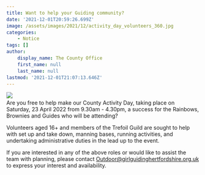 ```yaml
---
title: Want to help your Guiding community?
date: '2021-12-01T20:59:26.699Z'
image: /assets/images/2021/12/activity_day_volunteers_360.jpg
categories:
    - Notice
tags: []
author:
    display_name: The County Office
    first_name: null
    last_name: null
lastmod: '2021-12-01T21:07:13.646Z'
---
```

<div class="hidden-xs">
<img srcset="/assets/images/2021/12/activity_day_volunteers_360.jpg 360w, /assets/images/2021/12/activity_day_volunteers.jpg 640w" sizes="(max-width: 1023px) 360px, 640px" src="/assets/images/2021/12/activity_day_volunteers.jpg">
</div>
Are you free to help make our County Activity Day, taking place on Saturday, 23 April 2022 from 9.30am - 4.30pm, a success for the Rainbows, Brownies and Guides who will be attending?

Volunteers aged 16+ and members of the Trefoil Guild are sought to help with set up and take down, manning bases, running activities, and undertaking administrative duties in the lead up to the event. 


If you are interested in any of the above roles or would like to assist the team with planning, please contact <Outdoor@girlguidinghertfordshire.org.uk> to express your interest and availability.

